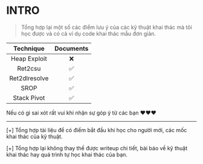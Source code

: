 # INTRO
>Tổng hợp lại một số các điểm lưu ý của các kỹ thuật khai thác mà tôi học được và có cả ví dụ code khai thác mẫu đơn giản.

| Technique  | Documents |
|:----------:|:---------:|
|Heap Exploit|    ❌    |
|Ret2csu| ✅   |
|Ret2dlresolve|  ✅   |
|SROP| ✅   |
|Stack Pivot| ✅   |

Nếu có gì sai xót rất vui khi nhận sự góp ý từ các bạn ❤❤❤ 

----------------------------------------------------

[+] Tổng hợp tài liệu để có điểm bắt đầu khi học cho người mới, các mốc khai thác của kỹ thuật.

[+] Tổng hợp lại không thay thế được writeup chi tiết, bài báo về kỹ thuật khai thác hay quá trình tự học khai thác của bạn.
